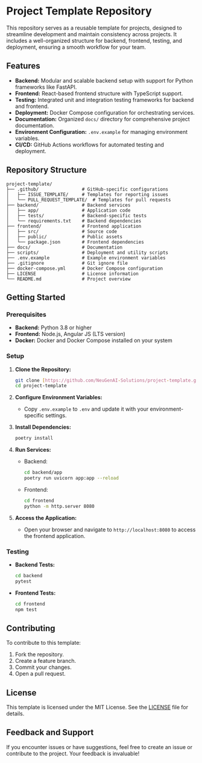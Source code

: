 # Project Template Repository

This repository serves as a reusable template for projects, designed to streamline development and maintain consistency across projects. It includes a well-organized structure for backend, frontend, testing, and deployment, ensuring a smooth workflow for your team.

## Features
- **Backend:** Modular and scalable backend setup with support for Python frameworks like FastAPI.
- **Frontend:** React-based frontend structure with TypeScript support.
- **Testing:** Integrated unit and integration testing frameworks for backend and frontend.
- **Deployment:** Docker Compose configuration for orchestrating services.
- **Documentation:** Organized `docs/` directory for comprehensive project documentation.
- **Environment Configuration:** `.env.example` for managing environment variables.
- **CI/CD:** GitHub Actions workflows for automated testing and deployment.

## Repository Structure
```
project-template/
├── .github/                # GitHub-specific configurations
│   ├── ISSUE_TEMPLATE/     # Templates for reporting issues
│   └── PULL_REQUEST_TEMPLATE/  # Templates for pull requests
├── backend/                # Backend services
│   ├── app/                # Application code
│   ├── tests/              # Backend-specific tests
│   └── requirements.txt    # Backend dependencies
├── frontend/               # Frontend application
│   ├── src/                # Source code
│   ├── public/             # Public assets
│   └── package.json        # Frontend dependencies
├── docs/                   # Documentation
├── scripts/                # Deployment and utility scripts
├── .env.example            # Example environment variables
├── .gitignore              # Git ignore file
├── docker-compose.yml      # Docker Compose configuration
├── LICENSE                 # License information
└── README.md               # Project overview
```

## Getting Started

### Prerequisites
- **Backend:** Python 3.8 or higher
- **Frontend:** Node.js, Angular JS (LTS version)
- **Docker:** Docker and Docker Compose installed on your system

### Setup
1. **Clone the Repository:**
   ```bash
   git clone [https://github.com/NeuGenAI-Solutions/project-template.git](https://github.com/NeuGenAI-Solutions/project-template.git)
   cd project-template
   ```

2. **Configure Environment Variables:**
   - Copy `.env.example` to `.env` and update it with your environment-specific settings.

3. **Install Dependencies:**
     ```bash
     poetry install
     ```

4. **Run Services:**
   - Backend:
     ```bash
     cd backend/app
     poetry run uvicorn app:app --reload
     ```
   - Frontend:
     ```bash
     cd frontend
     python -m http.server 8080
     ```
5. **Access the Application:**
    - Open your browser and navigate to `http://localhost:8080` to access the frontend application.

### Testing
- **Backend Tests:**
  ```bash
  cd backend
  pytest
  ```
- **Frontend Tests:**
  ```bash
  cd frontend
  npm test
  ```

## Contributing
To contribute to this template:
1. Fork the repository.
2. Create a feature branch.
3. Commit your changes.
4. Open a pull request.

## License
This template is licensed under the MIT License. See the [LICENSE](LICENSE) file for details.

## Feedback and Support
If you encounter issues or have suggestions, feel free to create an issue or contribute to the project. Your feedback is invaluable!

